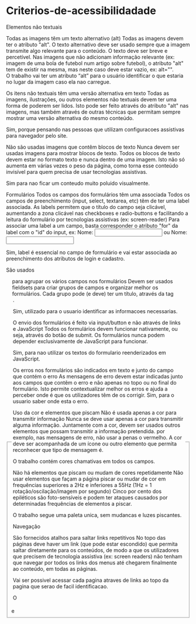 # Criterios-de-acessibilidadade
Elementos não textuais

Todas as imagens têm um texto alternativo (alt)
Todas as imagens devem ter o atributo "alt". O texto alternativo deve ser usado sempre que a imagem transmite algo relevante para o conteúdo. O texto deve ser breve e percetível. Nas imagens que não adicionam informação relevante (ex: imagem de uma bola de futebol num artigo sobre futebol), o atributo "alt" tem de existir na mesma, mas neste caso deve estar vazio, ex: alt="".  
O trabalho vai ter um atributo “alt” para o usuário identificar o que estaria no lugar da imagem caso ela nao carregue.

Os itens não textuais têm uma versão alternativa em texto
Todas as imagens, ilustrações, ou outros elementos não textuais devem ter uma forma de poderem ser lidos. Isto pode ser feito através do atributo "alt" nas imagens, mas também através de outras técnicas que permitam sempre mostrar uma versão alternativa do mesmo conteúdo. 

Sim, porque pensando nas pessoas que utilizam configuracoes assistivas para navegador pelo site. 

Não são usadas imagens que contêm blocos de texto
Nunca devem ser usadas imagens para mostrar blocos de texto. Todos os blocos de texto devem estar no formato texto e nunca dentro de uma imagem. Isto não só aumenta em várias vezes o peso da página, como torna esse conteúdo invisível para quem precisa de usar tecnologias assistivas. 

Sim para nao ficar um conteudo muito poluido visualmente.

Formulários
Todos os campos dos formulários têm uma <label> associada
Todos os campos de preenchimento (input, select, textarea, etc) têm de ter uma label associada. As labels permitem que o título do campo seja clicável, aumentando a zona clicável nas checkboxes e radio-buttons e facilitando a leitura do formulário por tecnologias assistivas (ex: screen-reader) Para associar uma label a um campo, basta corresponder o atributo "for" da label com o "id" do input, ex:
<label for="nome">Nome: </label><input id="nome" type="text" /> ou
<label>Nome: <input id="nome" type="text" /></label>  

Sim, label é essencial no campo de formulário e vai estar associada ao preenchimento dos atributos de login e cadastro.

São usados <fieldset> e <legend> para agrupar os vários campos nos formulários
Devem ser usados fieldsets para criar grupos de campos e organizar melhor os formulários. Cada grupo pode (e deve) ter um título, através da tag <legend>. 

Sim, utilizado para o usuario identificar as informacoes necessarias.

O envio dos formulários é feito via input/button e não através de links e JavaScript
Todos os formulários devem funcionar nativamente, ou seja, através do botão de submit. Os formulários nunca podem depender exclusivamente de JavaScript para funcionar. 

Sim, para nao utilizar os textos do formulario reenderizados em JavaScript.


Os erros nos formulários são indicados em texto e junto do campo que contém o erro
As mensagens de erro devem estar indicadas junto aos campos que contêm o erro e não apenas no topo ou no final do formulário. Isto permite contextualizar melhor os erros e ajuda a perceber onde é que os utilizadores têm de os corrigir. 
Sim, para o usuario saber onde esta o erro.

Uso da cor e elementos que piscam
Não é usada apenas a cor para transmitir informação
Nunca se deve usar apenas a cor para transmitir alguma informação. Juntamente com a cor, devem ser usados outros elementos que possam transmitir a informação pretendida. por exemplo, nas mensagens de erro, não usar a penas o vermelho. A cor deve ser acompanhada de um ícone ou outro elemento que permita reconhecer que tipo de mensagem é. 

O trabalho contém cores chamativas em todos os campos.

Não há elementos que piscam ou mudam de cores repetidamente
Não usar elementos que façam a página piscar ou mudar de cor em frequências superiores a 2Hz e inferiores a 55Hz (1Hz = 1 rotação/oscilação/imagem por segundo) Cinco por cento dos epiléticos são foto-sensíveis e podem ter ataques causados por determinadas frequências de elementos a piscar. 

O trabalho segue uma paleta unica, sem mudancas e luzes piscantes.

Navegação

São fornecidos atalhos para saltar links repetitivos
No topo das páginas deve haver um link (que pode estar escondido) que permita saltar diretamente para os conteúdos, de modo a que os utilizadores que precisem de tecnologia assistiva (ex: screen readers) não tenham que navegar por todos os links dos menus até chegarem finalmente ao conteúdo, em todas as páginas. 

Vai ser possivel acessar cada pagina atraves de links ao topo da pagina que serao de facil identificacao.

O <title> das páginas é claro, direto e percetível e está intimamente relacionado com o conteúdo da mesma
Os títulos são usados pelos motores de busca para identificar as páginas. Se houver mais do que uma página com o mesmo título as mesmas não podem ser diferenciadas uma da outra pelos utilizadores ou pela funcionalidade de Favoritos do browser. Se o utilizador adiciona uma página aos favoritos, ele não deve ter que adicionar ou alterar o título da página manualmente.
Para evitar confusões, o título da página deve ser semelhante ao título dos conteúdos existentes na página.

Sim, para facil entendimento do usuario.

O site é navegável usando apenas o teclado
A navegação com o teclado é um ponto bastante importante na acessibilidade de um website. Desta forma, não deve ser removido o outline dos links no efeito :hover. Adicionalmente, deve-se duplicar todos os efeitos do :hover também para o :focus. 

Sim, para facil uso

Semântica e Legibilidade

O conteúdo está estruturado de forma semântica
O uso de cabeçalhos (<h1>, <h2>, <h3>, ...), parágrafos (<p>) e listas (<ul>, <ol>) serve para estruturar os conteúdos na página de forma semântica e dão significado ao texto. Permite criar um nível hierárquico entre os conteúdos e que faz sentido quando lido sem estilos (CSS). A forma como os conteúdos são apresentados deve seguir uma hierarquia direta desde o item mais importante até ao item menos importante. Não podem ser saltados níveis hierárquicos. 

Sim, facil identificacao das opcões visuais na tela. 

O idioma da página está indicado no HTML 
Os screen-readers necessitam de saber em que linguagem está escrita a página para adaptarem a forma como vão ler os conteúdos. Por exemplo, se a página estiver em português e não for definido o idioma no HTML, o screen-reader vai usar um leitor inglês para ler texto em português, tornando-o impercetível. Isto é tão simples como adicionar o atributo lang="pt-PT" à tag <html> 

Sim,  para facilitar pessoas com deficiencia visua que utilizam configuracoes assistivas no seu dispositivo.

As tabelas têm headings <th> definidos
Devem ser usados cabeçalhos de linha ou de coluna para identificar claramente os conteúdos de uma tabela. Ao usar estes cabeçalhos torna-se mais fácil perceber quais são os títulos das linhas ou colunas e ajuda a perceber melhor a informação.
Para os utilizadores com screen-readers, estes cabeçalhos ajudam a adequar a forma como o texto irá ser lido (ex: título » dados) em vez de ler a tabela indiscriminadamente de esquerda para a direita ou de cima para baixo. 

Sim, para identificar os conteudos do campo.

O site funciona com as imagens desativadas
Ao desativar as imagens no browser, o site deve poder continuar a ser navegável e lido sem problemas. 

Sim, as imagens nao interferem na interface do site

O site é legível e navegável com o CSS desativado 
Ao desativar o CSS, devemos poder continuar a navegar e a ler os conteúdos do site sem problemas 

Sim, o CSS nao interefe nos atributos somente no design.

O site é legível aumentando o texto 2 vezes
Ao aumentar o texto em pelo menos 2x o site não deverá partir (os textos devem continuar a ser legíveis, e os menus navegáveis). 

Não porque as letras ja sao legiveis.
